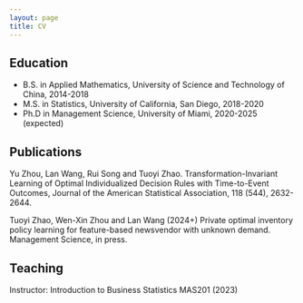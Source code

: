 ```yaml
---
layout: page
title: CV
---
```


Education
------
* B.S. in Applied Mathematics, University of Science and Technology of China, 2014-2018
* M.S. in Statistics, University of California, San Diego, 2018-2020
* Ph.D in Management Science, University of Miami, 2020-2025 (expected)

Publications
------
Yu Zhou, Lan Wang, Rui Song and Tuoyi Zhao. Transformation-Invariant Learning of Optimal Individualized Decision Rules with Time-to-Event Outcomes, Journal of the American Statistical Association, 118 (544), 2632-2644.

Tuoyi Zhao, Wen-Xin Zhou and Lan Wang (2024+) Private optimal inventory policy learning for feature-based newsvendor with unknown demand. Management Science, in press.

Teaching
------
Instructor: Introduction to Business Statistics MAS201 (2023)

